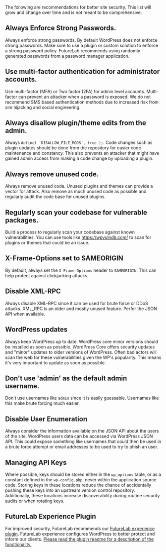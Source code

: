 The following are recommendations for better site security. This list will grow and change over time and is not meant to be comprehensive.

## Always Enforce Strong Passwords.

Always enforce strong passwords. By default WordPress does not enforce strong passwords. Make sure to use a plugin or custom solution to enforce a strong password policy. FutureLab recommends using randomly generated passwords from a password manager application.

## Use multi-factor authentication for administrator accounts.

Use multi-factor (MFA) or Two factor (2FA) for admin level accounts. Multi-factor can prevent an attacker when a password is exposed. We do not recommend SMS based authentication methods due to increased risk from sim hijacking and social engineering.

## Always disallow plugin/theme edits from the admin.

Always ```define( 'DISALLOW_FILE_MODS', true );```. Code changes such as plugin updates should be done from the repository for easier code maintenance and constancy. This also prevents an attacker that might have gained admin access from making a code change by uploading a plugin.

## Always remove unused code.

Always remove unused code. Unused plugins and themes can provide a vector for attack. Also remove as much unused code as possible and regularly audit the code base for unused plugins.

## Regularly scan your codebase for vulnerable packages.

Build a process to regularly scan your codebase against known vulnerabilities. You can use tools like https://wpvulndb.com/ to scan for plugins or themes that could be an issue.

## X-Frame-Options set to SAMEORIGIN

By default, always set the ```X-Frame-Options``` header to ```SAMEORIGIN```. This can help protect against clickjacking attacks.

## Disable XML-RPC

Always disable XML-RPC since it can be used for brute force or DDoS attacks. XML_RPC is an older and mostly unused feature. Perfer the JSON API when available.

## WordPress updates

Always keep WordPress up to date. WordPress core minor versions should be installed as soon as possible. WordPress Core offers security updates and "minor" updates to older versions of WordPress. Often bad actors will scan the web for these vulnerabilities given the WP's popularity. This means it's very important to update as soon as possible.

## Don't use 'admin' as the default admin username.

Don't use usernames like `admin` since it is easily guessable. Usernames like this make brute forcing much easier.

## Disable User Enumeration

Always consider the information available on the JSON API about the users of the site. WordPress users data can be accessed via WordPress JSON API. This could expose something like usernames that could then be used in a brute force attempt or email addresses to be used to try to phish an user.

## Managing API Keys

Where possible, keys should be stored either in the `wp_options` table, or as a constant defined in the `wp-config.php`, never within the application source code. Storing keys in these locations reduce the chance of accidentally pushing these keys into an upstream version control repository.  Additionally, these locations increase discoverability during routine security audits or when rotating keys.

## FutureLab Experience Plugin

For improved security, FutureLab recommends our [FutureLab experience plugin](https://github.com/FutureLab/FutureLab-experience). FutureLab experience configures WordPress to better protect and inform our clients. [Please read the plugin readme for a description of the functionality.](https://github.com/FutureLab/FutureLab-experience#functionality)

